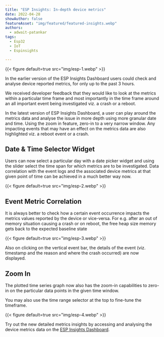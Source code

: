 ```yaml
---
title: "ESP Insights: In-depth device metrics"
date: 2022-04-28
showAuthor: false
featureAsset: "img/featured/featured-insights.webp"
authors:
  - adwait-patankar
tags:
  - Esp32
  - IoT
  - Espinsights

---
```

{{< figure
    default=true
    src="img/esp-1.webp"
    >}}

In the earlier version of the ESP Insights Dashboard users could check and analyse device reported metrics, for only up to the past 3 hours.

We received developer feedback that they would like to look at the metrics within a particular time frame and most importantly in the time frame around an all important event being investigated viz. a crash or a reboot.

In the latest version of ESP Insights Dashboard, a user can play around the metrics data and analyse the issue in more depth using more granular date and time. Using the zoom in feature, zero-in to a very narrow window. Any impacting events that may have an effect on the metrics data are also highlighted viz. a reboot event or a crash.

## Date & Time Selector Widget

Users can now select a particular day with a date picker widget and using the slider select the time span for which metrics are to be investigated. Data correlation with the event logs and the associated device metrics at that given point of time can be achieved in a much better way now.

{{< figure
    default=true
    src="img/esp-2.webp"
    >}}

## Event Metric Correlation

It is always better to check how a certain event occurrence impacts the metrics values reported by the device or vice-versa. For e.g. after an out of memory situation causing a crash or on reboot, the free heap size memory gets back to the expected baseline state

{{< figure
    default=true
    src="img/esp-3.webp"
    >}}

Also on clicking on the vertical event bar, the details of the event (viz. timestamp and the reason and where the crash occurred) are now displayed.

## Zoom In

The plotted time series graph now also has the zoom-in capabilities to zero-in on the particular data points in the given time window.

You may also use the time range selector at the top to fine-tune the timeframe.

{{< figure
    default=true
    src="img/esp-4.webp"
    >}}

Try out the new detailed metrics insights by accessing and analysing the device metrics data on the [ESP Insights Dashboard](https://dashboard.insights.espressif.com).
